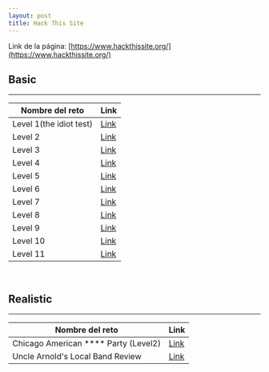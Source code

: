 ```yaml
---
layout: post
title: Hack This Site
---
```

Link de la página: [https://www.hackthissite.org/](https://www.hackthissite.org/)

## Basic
---

|Nombre del reto|Link|
|--|--|
|Level 1(the idiot test)|[Link](/level-1-the-idiot-test)|
|Level 2|[Link](/level-2)|
|Level 3|[Link](/level-3)|
|Level 4|[Link](/level-4)|
|Level 5|[Link](/level-5)|
|Level 6|[Link](/level-6)|
|Level 7|[Link](/level-7)|
|Level 8|[Link](/level-8)|
|Level 9|[Link](/level-9)|
|Level 10|[Link](/level-10)|
|Level 11|[Link](/level-11)|

<br>

## Realistic
---

|Nombre del reto|Link|
|--|--|
|Chicago American \*\*\*\* Party (Level2)|[Link](/chicago-american-nz-party)|
|Uncle Arnold's Local Band Review|[Link](/uncle-arnolds-localband-review)|
